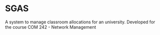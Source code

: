 # SGAS
A system to manage classroom allocations for an university. Developed for the course COM 242 - Network Management
